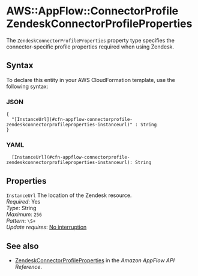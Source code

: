 # AWS::AppFlow::ConnectorProfile ZendeskConnectorProfileProperties<a name="aws-properties-appflow-connectorprofile-zendeskconnectorprofileproperties"></a>

 The `ZendeskConnectorProfileProperties` property type specifies the connector\-specific profile properties required when using Zendesk\. 

## Syntax<a name="aws-properties-appflow-connectorprofile-zendeskconnectorprofileproperties-syntax"></a>

To declare this entity in your AWS CloudFormation template, use the following syntax:

### JSON<a name="aws-properties-appflow-connectorprofile-zendeskconnectorprofileproperties-syntax.json"></a>

```
{
  "[InstanceUrl](#cfn-appflow-connectorprofile-zendeskconnectorprofileproperties-instanceurl)" : String
}
```

### YAML<a name="aws-properties-appflow-connectorprofile-zendeskconnectorprofileproperties-syntax.yaml"></a>

```
  [InstanceUrl](#cfn-appflow-connectorprofile-zendeskconnectorprofileproperties-instanceurl): String
```

## Properties<a name="aws-properties-appflow-connectorprofile-zendeskconnectorprofileproperties-properties"></a>

`InstanceUrl`  <a name="cfn-appflow-connectorprofile-zendeskconnectorprofileproperties-instanceurl"></a>
 The location of the Zendesk resource\.   
*Required*: Yes  
*Type*: String  
*Maximum*: `256`  
*Pattern*: `\S+`  
*Update requires*: [No interruption](https://docs.aws.amazon.com/AWSCloudFormation/latest/UserGuide/using-cfn-updating-stacks-update-behaviors.html#update-no-interrupt)

## See also<a name="aws-properties-appflow-connectorprofile-zendeskconnectorprofileproperties--seealso"></a>
+ [ZendeskConnectorProfileProperties](https://docs.aws.amazon.com/appflow/1.0/APIReference/API_ZendeskConnectorProfileProperties.html) in the *Amazon AppFlow API Reference*\.